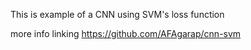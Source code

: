 This is example of a CNN using SVM's loss function

more info linking https://github.com/AFAgarap/cnn-svm
